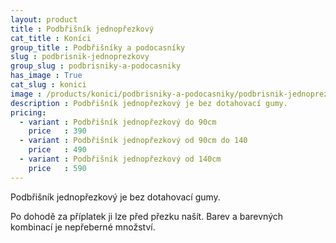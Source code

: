 ```yaml
---
layout: product
title : Podbřišník jednopřezkový
cat_title : Koníci
group_title : Podbřišníky a podocasníky
slug : podbrisnik-jednoprezkovy
group_slug : podbrisniky-a-podocasniky
has_image : True
cat_slug : konici
image : /products/konici/podbrisniky-a-podocasniky/podbrisnik-jednoprezkovy.jpg
description : Podbřišník jednopřezkový je bez dotahovací gumy.
pricing:
  - variant : Podbřišník jednopřezkový do 90cm
    price   : 390
  - variant : Podbřišník jednopřezkový od 90cm do 140
    price   : 490
  - variant : Podbřišník jednopřezkový od 140cm
    price   : 590
---
```


Podbřišník jednopřezkový je bez dotahovací gumy.

Po dohodě za příplatek ji lze před přezku našít. Barev a barevných kombinací je nepřeberné množství.

